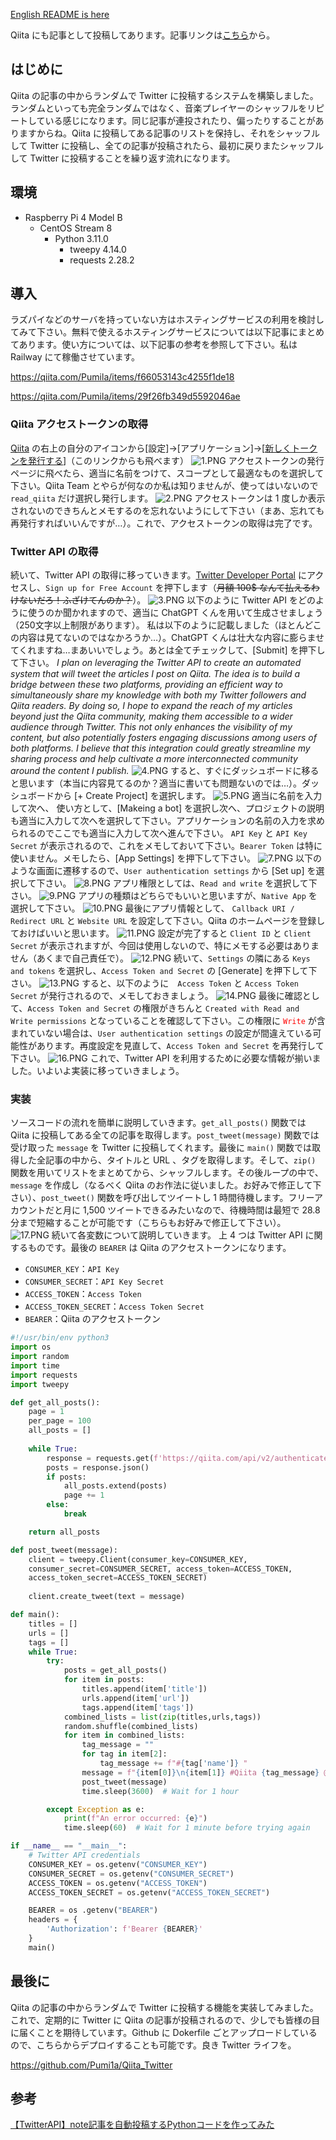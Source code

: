 [English README is here](https://github.com/Pumi1a/Qiita_Twitter/blob/main/README-en.md)

Qiita にも記事として投稿してあります。記事リンクは[こちら](https://qiita.com/Pumila/items/b09b1f8532e129e1b16d)から。

## はじめに
Qiita の記事の中からランダムで Twitter に投稿するシステムを構築しました。ランダムといっても完全ランダムではなく、音楽プレイヤーのシャッフルをリピートしている感じになります。同じ記事が連投されたり、偏ったりすることがありますからね。Qiita に投稿してある記事のリストを保持し、それをシャッフルして Twitter に投稿し、全ての記事が投稿されたら、最初に戻りまたシャッフルして Twitter に投稿することを繰り返す流れになります。

## 環境
* Raspberry Pi 4 Model B
    * CentOS Stream 8
        * Python 3.11.0
            * tweepy 4.14.0
            * requests 2.28.2

## 導入
ラズパイなどのサーバを持っていない方はホスティングサービスの利用を検討してみて下さい。無料で使えるホスティングサービスについては以下記事にまとめてあります。使い方については、以下記事の参考を参照して下さい。私は Railway にて稼働させています。

https://qiita.com/Pumila/items/f66053143c4255f1de18

https://qiita.com/Pumila/items/29f26fb349d5592046ae

### Qiita アクセストークンの取得
[Qiita](https://qiita.com) の右上の自分のアイコンから[設定]→[アプリケーション]→[[新しくトークンを発行する](https://qiita.com/settings/tokens/new)]（このリンクからも飛べます）
![1.PNG](https://qiita-image-store.s3.ap-northeast-1.amazonaws.com/0/1115291/9ed9854a-02e2-0afc-1b34-f39c9685a33d.png)
アクセストークンの発行ページに飛べたら、適当に名前をつけて、スコープとして最適なものを選択して下さい。Qiita Team とやらが何なのか私は知りませんが、使ってはいないので `read_qiita` だけ選択し発行します。
![2.PNG](https://qiita-image-store.s3.ap-northeast-1.amazonaws.com/0/1115291/5bdec186-9d3b-49a5-6567-d17ea74abbaf.png)
アクセストークンは 1 度しか表示されないのできちんとメモするのを忘れないようにして下さい（まあ、忘れても再発行すればいいんですが…）。これで、アクセストークンの取得は完了です。

### Twitter API の取得
続いて、Twitter API の取得に移っていきます。[Twitter Developer Portal](https://developer.twitter.com/en/portal/petition/essential/basic-info) にアクセスし、`Sign up for Free Account` を押下します（~~月額 100$ なんて払えるわけないだろ！ふざけてんのか？~~）。
![3.PNG](https://qiita-image-store.s3.ap-northeast-1.amazonaws.com/0/1115291/60f9d945-b480-b996-9744-08c1d0e9b3be.png)
以下のように Twitter API をどのように使うのか聞かれますので、適当に ChatGPT くんを用いて生成させましょう（250文字以上制限があります）。
私は以下のように記載しました（ほとんどこの内容は見てないのではなかろうか…）。ChatGPT くんは壮大な内容に膨らませてくれますね…まあいいでしょう。あとは全てチェックして、[Submit] を押下して下さい。
*I plan on leveraging the Twitter API to create an automated system that will tweet the articles I post on Qiita. The idea is to build a bridge between these two platforms, providing an efficient way to simultaneously share my knowledge with both my Twitter followers and Qiita readers. By doing so, I hope to expand the reach of my articles beyond just the Qiita community, making them accessible to a wider audience through Twitter. This not only enhances the visibility of my content, but also potentially fosters engaging discussions among users of both platforms. I believe that this integration could greatly streamline my sharing process and help cultivate a more interconnected community around the content I publish.*
![4.PNG](https://qiita-image-store.s3.ap-northeast-1.amazonaws.com/0/1115291/470a2123-30b9-9360-7fdc-6c602f9672d6.png)
すると、すぐにダッシュボードに移ると思います（本当に内容見てるのか？適当に書いても問題ないのでは…）。ダッシュボードから [+ Create Project] を選択します。
![5.PNG](https://qiita-image-store.s3.ap-northeast-1.amazonaws.com/0/1115291/6216c144-5ab4-b0fe-08b7-e12268996656.png)
適当に名前を入力して次へ、 使い方として、[Makeing a bot] を選択し次へ、プロジェクトの説明も適当に入力して次へを選択して下さい。アプリケーションの名前の入力を求められるのでここでも適当に入力して次へ進んで下さい。
`API Key` と `API Key Secret` が表示されるので、これをメモしておいて下さい。`Bearer Token` は特に使いません。メモしたら、[App Settings] を押下して下さい。
![7.PNG](https://qiita-image-store.s3.ap-northeast-1.amazonaws.com/0/1115291/7477cd7e-c9c2-f987-dddd-90beaa7bd11f.png)
以下のような画面に遷移するので、`User authentication settings` から [Set up] を選択して下さい。
![8.PNG](https://qiita-image-store.s3.ap-northeast-1.amazonaws.com/0/1115291/3a960c1d-8e54-cedc-946d-42390493f5f4.png)
アプリ権限としては、`Read and write` を選択して下さい。
![9.PNG](https://qiita-image-store.s3.ap-northeast-1.amazonaws.com/0/1115291/a21dd5de-f532-c3f2-72da-c44a440fe64f.png)
アプリの種類はどちらでもいいと思いますが、`Native App` を選択して下さい。
![10.PNG](https://qiita-image-store.s3.ap-northeast-1.amazonaws.com/0/1115291/90147137-670f-5625-1118-f23f4a9a4649.png)
最後にアプリ情報として、 `Callback URI / Redirect URL` と `Website URL` を設定して下さい。Qiita のホームページを登録しておけばいいと思います。
![11.PNG](https://qiita-image-store.s3.ap-northeast-1.amazonaws.com/0/1115291/9d78c7e3-d3c0-b911-ecf2-754bbfae7f10.png)
設定が完了すると `Client ID` と `Client Secret` が表示されますが、今回は使用しないので、特にメモする必要はありません（あくまで自己責任で）。
![12.PNG](https://qiita-image-store.s3.ap-northeast-1.amazonaws.com/0/1115291/bc08ab60-763c-d5b9-dd23-da89d5f3491b.png)
続いて、`Settings` の隣にある `Keys and tokens` を選択し、`Access Token and Secret` の [Generate] を押下して下さい。
![13.PNG](https://qiita-image-store.s3.ap-northeast-1.amazonaws.com/0/1115291/9d068550-1cec-8930-72c7-f03fafe34600.png)
すると、以下のように　`Access Token` と `Access Token Secret` が発行されるので、メモしておきましょう。
![14.PNG](https://qiita-image-store.s3.ap-northeast-1.amazonaws.com/0/1115291/bdcf7d8b-a241-e63c-168d-0b63b39951d1.png)
最後に確認として、`Access Token and Secret` の権限がきちんと `Created with Read and  Write permissions` となっていることを確認して下さい。この権限に <font color="Red">`Write`</font> が含まれていない場合は、`User authentication settings` の設定が間違えている可能性があります。再度設定を見直して、`Access Token and Secret` を再発行して下さい。
![16.PNG](https://qiita-image-store.s3.ap-northeast-1.amazonaws.com/0/1115291/0c1d1307-672e-bae2-d98e-85e51fd5c78d.png)
これで、Twitter API を利用するために必要な情報が揃いました。いよいよ実装に移っていきましょう。

### 実装
ソースコードの流れを簡単に説明していきます。`get_all_posts()` 関数では Qiita に投稿してある全ての記事を取得します。`post_tweet(message)` 関数では受け取った `message` を Twitter に投稿してくれます。最後に `main()` 関数では取得した全記事の中から、タイトルと URL 、タグを取得します。そして、`zip()` 関数を用いてリストをまとめてから、シャッフルします。その後ループの中で、`message` を作成し（なるべく Qiita のお作法に従いました。お好みで修正して下さい）、`post_tweet()` 関数を呼び出してツイートし 1 時間待機します。フリーアカウントだと月に 1,500 ツイートできるみたいなので、待機時間は最短で 28.8 分まで短縮することが可能です（こちらもお好みで修正して下さい）。
![17.PNG](https://qiita-image-store.s3.ap-northeast-1.amazonaws.com/0/1115291/8a87d3a4-e8bb-f855-4c4d-f5e006c8f593.png)
続いて各変数について説明していきます。
上 4 つは Twitter API に関するものです。最後の `BEARER` は Qiita のアクセストークンになります。
* `CONSUMER_KEY`：`API Key`
* `CONSUMER_SECRET`：`API Key Secret`
* `ACCESS_TOKEN`：`Access Token`
* `ACCESS_TOKEN_SECRET`：`Access Token Secret`
* `BEARER`：Qiita のアクセストークン

```python:main.py
#!/usr/bin/env python3
import os
import random
import time
import requests
import tweepy

def get_all_posts():
    page = 1
    per_page = 100
    all_posts = []
    
    while True:
        response = requests.get(f'https://qiita.com/api/v2/authenticated_user/items?page={page}&per_page={per_page}', headers=headers)
        posts = response.json()
        if posts:
            all_posts.extend(posts)
            page += 1
        else:
            break

    return all_posts

def post_tweet(message):
    client = tweepy.Client(consumer_key=CONSUMER_KEY, 
    consumer_secret=CONSUMER_SECRET, access_token=ACCESS_TOKEN, 
    access_token_secret=ACCESS_TOKEN_SECRET)
    
    client.create_tweet(text = message)

def main():
    titles = []
    urls = []
    tags = []
    while True:
        try:
            posts = get_all_posts() 
            for item in posts:
                titles.append(item['title'])
                urls.append(item['url'])
                tags.append(item['tags'])
            combined_lists = list(zip(titles,urls,tags))
            random.shuffle(combined_lists)
            for item in combined_lists:
                tag_message = ""
                for tag in item[2]:
                    tag_message += f"#{tag['name']} "
                message = f"{item[0]}\n{item[1]} #Qiita {tag_message} @Pumi1aより" # 適宜変更して下さい。
                post_tweet(message)
                time.sleep(3600)  # Wait for 1 hour

        except Exception as e:
            print(f"An error occurred: {e}")
            time.sleep(60)  # Wait for 1 minute before trying again

if __name__ == "__main__":
    # Twitter API credentials
    CONSUMER_KEY = os.getenv("CONSUMER_KEY")
    CONSUMER_SECRET = os.getenv("CONSUMER_SECRET")
    ACCESS_TOKEN = os.getenv("ACCESS_TOKEN")
    ACCESS_TOKEN_SECRET = os.getenv("ACCESS_TOKEN_SECRET")

    BEARER = os .getenv("BEARER")
    headers = {
        'Authorization': f'Bearer {BEARER}'
    }
    main()
```

## 最後に
Qiita の記事の中からランダムで Twitter に投稿する機能を実装してみました。これで、定期的に Twitter に Qiita の記事が投稿されるので、少しでも皆様の目に届くことを期待しています。Github に Dokerfile ごとアップロードしているので、こちらからデプロイすることも可能です。良き Twitter ライフを。

https://github.com/Pumi1a/Qiita_Twitter

## 参考
[【TwitterAPI】note記事を自動投稿するPythonコードを作ってみた](https://note.com/bunsekiya_tech/n/n473884d9c843)



